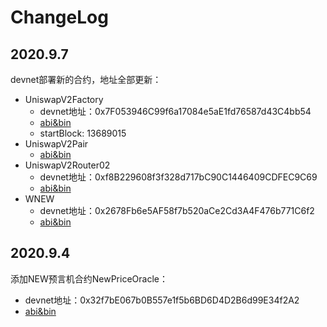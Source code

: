 # ChangeLog

## 2020.9.7
devnet部署新的合约，地址全部更新：
- UniswapV2Factory
  - devnet地址：0x7F053946C99f6a17084e5aE1fd76587d43C4bb54
  - [abi&bin](https://gitlab.newtonproject.org/hep/newswap-periphery/-/blob/develop/generate/UniswapV2FactoryABI.json)
  - startBlock: 13689015
- UniswapV2Pair
  - [abi&bin](https://gitlab.newtonproject.org/hep/newswap-periphery/-/blob/develop/generate/UniswapV2PairABI.json)
- UniswapV2Router02
  - devnet地址：0xf8B229608f3f328d717bC90C1446409CDFEC9C69
  - [abi&bin](https://gitlab.newtonproject.org/hep/newswap-periphery/-/blob/develop/generate/UniswapV2Router02ABI.json)
- WNEW
  - devnet地址：0x2678Fb6e5AF58f7b520aCe2Cd3A4F476b771C6f2
  - [abi&bin](https://gitlab.newtonproject.org/hep/newswap-periphery/-/blob/develop/generate/WNewABI.json)


## 2020.9.4
添加NEW预言机合约NewPriceOracle：
- devnet地址：0x32f7bE067b0B557e1f5b6BD6D4D2B6d99E34f2A2
- [abi&bin](https://gitlab.newtonproject.org/hep/newswap-periphery/-/blob/develop/generate/NewPriceOracle.json)
